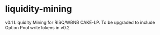 # liquidity-mining
v0.1 Liquidity Mining for RISQ/WBNB CAKE-LP. To be upgraded to include Option Pool writeTokens in v0.2
